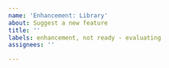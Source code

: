 ```yaml
---
name: 'Enhancement: Library'
about: Suggest a new feature
title: ''
labels: enhancement, not ready - evaluating
assignees: ''

---
```



